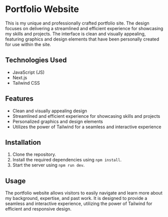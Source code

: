 # Portfolio Website

This is my unique and professionally crafted portfolio site. The design focuses on delivering a streamlined and efficient experience for showcasing my skills and projects. The interface is clean and visually appealing, featuring graphics and design elements that have been personally created for use within the site.

## Technologies Used
- JavaScript (JS)
- Next.js
- Tailwind CSS

## Features
- Clean and visually appealing design
- Streamlined and efficient experience for showcasing skills and projects
- Personalized graphics and design elements
- Utilizes the power of Tailwind for a seamless and interactive experience

## Installation
1. Clone the repository.
2. Install the required dependencies using `npm install`.
3. Start the server using `npm run dev`.

## Usage
The portfolio website allows visitors to easily navigate and learn more about my background, expertise, and past work. It is designed to provide a seamless and interactive experience, utilizing the power of Tailwind for efficient and responsive design.

